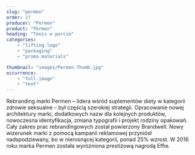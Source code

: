 ```yaml
---
slug: "permen"
order: 27
producer: "Permen"
product: "Permen"
heading: "Tenis w porcie"
categories:
    - "lifting.logo"
    - "packaging"
    - "promo.materials"

thumbnail: "images/Permen-Thumb.jpg"
occurrence:
    - "full-image"
    - "text"
---
```

Rebranding marki Permen – lidera wśród suplementów diety w kategorii zdrowie seksualne – był częścią szerokiej strategii. Opracowanie nowej architektury marki, dodatkowych nazw dla kolejnych produktów, nowoczesna identyfikacja, zmiana typografii i projekt rodziny opakowań. Cały zakres prac rebrandingowych został powierzony Brandwell. Nowy wizerunek marki z pomocą kampanii reklamowej przyniósł nadspodziewany, bo w nierosnącej kategorii, ponad 25% wzrost. W 2016 roku marka Permen została wyróżniona prestiżową nagrodą Effie.


  